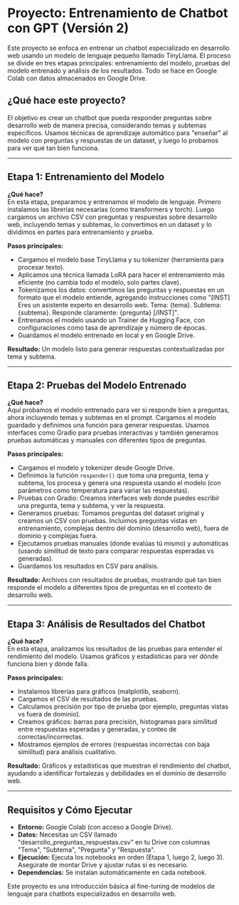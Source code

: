 # Proyecto: Entrenamiento de Chatbot con GPT (Versión 2)

Este proyecto se enfoca en entrenar un chatbot especializado en desarrollo web usando un modelo de lenguaje pequeño llamado TinyLlama. El proceso se divide en tres etapas principales: entrenamiento del modelo, pruebas del modelo entrenado y análisis de los resultados. Todo se hace en Google Colab con datos almacenados en Google Drive.

## ¿Qué hace este proyecto?
El objetivo es crear un chatbot que pueda responder preguntas sobre desarrollo web de manera precisa, considerando temas y subtemas específicos. Usamos técnicas de aprendizaje automático para "enseñar" al modelo con preguntas y respuestas de un dataset, y luego lo probamos para ver qué tan bien funciona.

---

## Etapa 1: Entrenamiento del Modelo
**¿Qué hace?**  
En esta etapa, preparamos y entrenamos el modelo de lenguaje. Primero instalamos las librerías necesarias (como transformers y torch). Luego cargamos un archivo CSV con preguntas y respuestas sobre desarrollo web, incluyendo temas y subtemas, lo convertimos en un dataset y lo dividimos en partes para entrenamiento y prueba.

**Pasos principales:**
- Cargamos el modelo base TinyLlama y su tokenizer (herramienta para procesar texto).
- Aplicamos una técnica llamada LoRA para hacer el entrenamiento más eficiente (no cambia todo el modelo, solo partes clave).
- Tokenizamos los datos: convertimos las preguntas y respuestas en un formato que el modelo entiende, agregando instrucciones como "[INST] Eres un asistente experto en desarrollo web. Tema: {tema}. Subtema: {subtema}. Responde claramente: {pregunta} [/INST]".
- Entrenamos el modelo usando un Trainer de Hugging Face, con configuraciones como tasa de aprendizaje y número de épocas.
- Guardamos el modelo entrenado en local y en Google Drive.

**Resultado:** Un modelo listo para generar respuestas contextualizadas por tema y subtema.

---

## Etapa 2: Pruebas del Modelo Entrenado
**¿Qué hace?**  
Aquí probamos el modelo entrenado para ver si responde bien a preguntas, ahora incluyendo temas y subtemas en el prompt. Cargamos el modelo guardado y definimos una función para generar respuestas. Usamos interfaces como Gradio para pruebas interactivas y también generamos pruebas automáticas y manuales con diferentes tipos de preguntas.

**Pasos principales:**
- Cargamos el modelo y tokenizer desde Google Drive.
- Definimos la función `responder()` que toma una pregunta, tema y subtema, los procesa y genera una respuesta usando el modelo (con parámetros como temperatura para variar las respuestas).
- Pruebas con Gradio: Creamos interfaces web donde puedes escribir una pregunta, tema y subtema, y ver la respuesta.
- Generamos pruebas: Tomamos preguntas del dataset original y creamos un CSV con pruebas. Incluimos preguntas vistas en entrenamiento, complejas dentro del dominio (desarrollo web), fuera de dominio y complejas fuera.
- Ejecutamos pruebas manuales (donde evalúas tú mismo) y automáticas (usando similitud de texto para comparar respuestas esperadas vs generadas).
- Guardamos los resultados en CSV para análisis.

**Resultado:** Archivos con resultados de pruebas, mostrando qué tan bien responde el modelo a diferentes tipos de preguntas en el contexto de desarrollo web.

---

## Etapa 3: Análisis de Resultados del Chatbot
**¿Qué hace?**  
En esta etapa, analizamos los resultados de las pruebas para entender el rendimiento del modelo. Usamos gráficos y estadísticas para ver dónde funciona bien y dónde falla.

**Pasos principales:**
- Instalamos librerías para gráficos (matplotlib, seaborn).
- Cargamos el CSV de resultados de las pruebas.
- Calculamos precisión por tipo de prueba (por ejemplo, preguntas vistas vs fuera de dominio).
- Creamos gráficos: barras para precisión, histogramas para similitud entre respuestas esperadas y generadas, y conteo de correctas/incorrectas.
- Mostramos ejemplos de errores (respuestas incorrectas con baja similitud) para análisis cualitativo.

**Resultado:** Gráficos y estadísticas que muestran el rendimiento del chatbot, ayudando a identificar fortalezas y debilidades en el dominio de desarrollo web.

---

## Requisitos y Cómo Ejecutar
- **Entorno:** Google Colab (con acceso a Google Drive).
- **Datos:** Necesitas un CSV llamado "desarrollo_preguntas_respuestas.csv" en tu Drive con columnas "Tema", "Subtema", "Pregunta" y "Respuesta".
- **Ejecución:** Ejecuta los notebooks en orden (Etapa 1, luego 2, luego 3). Asegúrate de montar Drive y ajustar rutas si es necesario.
- **Dependencias:** Se instalan automáticamente en cada notebook.

Este proyecto es una introducción básica al fine-tuning de modelos de lenguaje para chatbots especializados en desarrollo web.